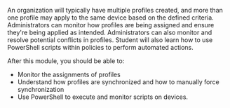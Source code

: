 An organization will typically have multiple profiles created, and more than one profile may apply to the same device based on the defined criteria. Administrators can monitor how profiles are being assigned and ensure they're being applied as intended. Administrators can also monitor and resolve potential conflicts in profiles. Student will also learn how to use PowerShell scripts within policies to perform automated actions.

After this module, you should be able to:

 -  Monitor the assignments of profiles
 -  Understand how profiles are synchronized and how to manually force synchronization
 -  Use PowerShell to execute and monitor scripts on devices.
